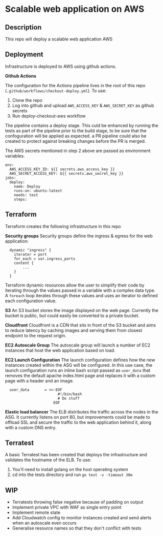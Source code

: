 # Scalable web application on AWS

## Description
This repo will deploy a scalable web application AWS


## Deployment

Infrastructure is deployed to AWS using github actions.

**Github Actions**

The configuration for the Actions pipeline lives in the root of this repo (`.github/workflows/checkout-deploy.yml`). To use:
1. Clone the repo
2. Log into github and upload `AWS_ACCESS_KEY` & `AWS_SECRET_KEY` as github secrets
3. Run deploy-checkout-aws workflow

The pipeline contains a deploy stage. This culd be enhanced by running the tests as part of the pipeline prior to the build stage, to be sure that the confoguration will be applied as expected. a PR pipeline could also be created to protect against breaking changes before the PR is merged.

The AWS secrets mentioned in step 2 above are passed as environment variables.

```
env:
  AWS_ACCESS_KEY_ID: ${{ secrets.aws_access_key }}
  AWS_SECRET_ACCESS_KEY: ${{ secrets.aws_secret_key }}
jobs:
  deploy:
    name: Deploy
    runs-on: ubuntu-latest
    needs: test
    steps:
```


## Terraform

Terraform creates the following infrastructure in this repo

**Security groups**
Security groups define the ingress & egress for the web application:

```
  dynamic "ingress" {
    iterator = port
    for_each = var.ingress_ports
    content {
        ...
    }
  }
```
Terraform dynamic resources allow the user to simplify their code by iterating through the values passed in a variable with a complex data type. A `foreach` loop iterates through these values and uses an iterator to defined each configuration value.

**S3**
An S3 bucket stores the image displayed on the web page. Currently the bucket is public, but could easily be converted to a private bucket.

**Cloudfront**
Cloudfront is a CDN that sits in front of the S3 bucket and aims to reduce latency by caching images and serving them from closest endpoint to the request origin.

**EC2 Autoscale Group**
The autoscale group will launch a number of EC2 instances that host the web application based on load. 

**EC2 Launch Configuration**
The launch configuration defines how the new instances created within the ASG will be configured. In this use case, the launch configuration runs an inline bash script passed as `user_data` that removes the default apache index.html page and replaces it with a custom page with a header and an image.

```
  user_data       = <<-EOF
                        #!/bin/bash
                        # Do stuff
                      EOF
```

**Elastic load balancer**
The ELB distributes the traffic across the nodes in the ASG. It currently listens on port 80, but improvements could be made to offload SSL and secure the traffic to the web application behind it, along with a custom DNS entry.

## Terratest
A basic Terratest has been created that deploys the infrastructure and validates the hostname of the ELB. To use:
1. You'll need to install golang on the host operating system
2. cd into the tests directory and run `go test -v -timeout 30m`

## WIP
* Terratests throwing false negative because of padding on output
* Implement private VPC with WAF as single entry point
* Implement remote state
* Add Cloudwatch config to monitor instances created and send alerts when an autoscale even occurs
* Generalise resource names so that they don't conflict with tests
